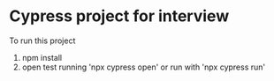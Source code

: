 # Cypress project for interview 
To run this project
1. npm install
2. open test running 'npx cypress open' or run with 'npx cypress run'
